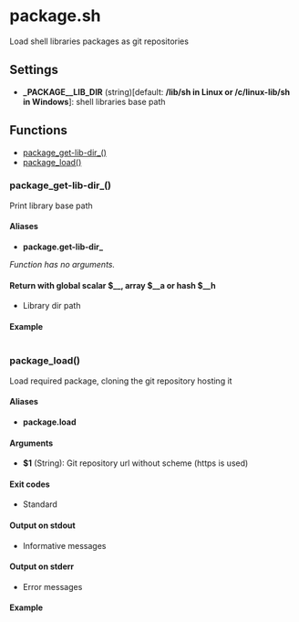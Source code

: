 # package.sh

Load shell libraries packages as git repositories

## Settings

* **\_PACKAGE__LIB_DIR** (string)[default: **/lib/sh in Linux or /c/linux-lib/sh in Windows**]: shell libraries base path


## Functions
* [package_get-lib-dir_()](#package_get-lib-dir_)
* [package_load()](#package_load)


### package_get-lib-dir_()

Print library base path

#### Aliases

* **package.get-lib-dir_**

_Function has no arguments._

#### Return with global scalar $__, array $__a or hash $__h

* Library dir path

#### Example

```bash
```

### package_load()

Load required package, cloning the git repository hosting it

#### Aliases

* **package.load**

#### Arguments

* **$1** (String): Git repository url without scheme (https is used)

#### Exit codes

* Standard

#### Output on stdout

* Informative messages

#### Output on stderr

* Error messages

#### Example

```bash
```



